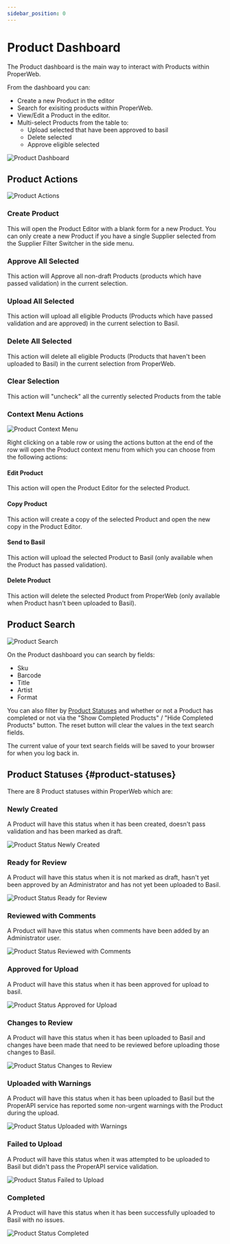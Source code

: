 ```yaml
---
sidebar_position: 0
---
```


# Product Dashboard
The Product dashboard is the main way to interact with Products within ProperWeb.

From the dashboard you can:
- Create a new Product in the editor
- Search for exisiting products within ProperWeb.
- View/Edit a Product in the editor.
- Multi-select Products from the table to:
  - Upload selected that have been approved to basil
  - Delete selected
  - Approve eligible selected

![Product Dashboard](../../static/img/pages/products/pw_products_product_dashboard.png)

## Product Actions
![Product Actions](../../static/img/pages/products/pw_products_product_actions.png)

### Create Product
This will open the Product Editor with a blank form for a new Product. You can only create a new Product if you have a single Supplier selected from the Supplier Filter Switcher in the side menu.

### Approve All Selected
This action will Approve all non-draft Products (products which have passed validation) in the current selection.

### Upload All Selected
This action will upload all eligible Products (Products which have passed validation and are approved) in the current selection to Basil.

### Delete All Selected
This action will delete all eligible Products (Products that haven't been uploaded to Basil) in the current selection from ProperWeb.

### Clear Selection
This action will "uncheck" all the currently selected Products from the table

### Context Menu Actions

![Product Context Menu](../../static/img/pages/products/pw_products_product_context_menu.png)

Right clicking on a table row or using the actions button at the end of the row will open the Product context menu from which you can choose from the following actions:
#### Edit Product
This action will open the Product Editor for the selected Product.

#### Copy Product
This action will create a copy of the selected Product and open the new copy in the Product Editor.

#### Send to Basil
This action will upload the selected Product to Basil (only available when the Product has passed validation).

#### Delete Product
This action will delete the selected Product from ProperWeb (only available when Product hasn't been uploaded to Basil).

## Product Search
![Product Search](../../static/img/pages/products/pw_products_product_search.png)

On the Product dashboard you can search by fields:
- Sku
- Barcode
- Title 
- Artist
- Format

You can also filter by [Product Statuses](#product-statuses) and whether or not a Product has completed or not via the "Show Completed Products" / "Hide Completed Products" button. The reset button will clear the values in the text search fields.

The current value of your text search fields will be saved to your browser for when you log back in.

## Product Statuses {#product-statuses}
There are 8 Product statuses within ProperWeb which are:

### Newly Created
A Product will have this status when it has been created, doesn't pass validation and has been marked as draft.

![Product Status Newly Created](../../static/img/pages/products/statuses/pw_product_status_newly_created.png)

### Ready for Review
A Product will have this status when it is not marked as draft, hasn't yet been approved by an Administrator and has not yet been uploaded to Basil.

![Product Status Ready for Review](../../static/img/pages/products/statuses/pw_product_status_ready_for_review.png)

### Reviewed with Comments
A Product will have this status when comments have been added by an Administrator user.

![Product Status Reviewed with Comments](../../static/img/pages/products/statuses/pw_product_status_reviewed_with_comments.png)

### Approved for Upload
A Product will have this status when it has been approved for upload to basil.

![Product Status Approved for Upload](../../static/img/pages/products/statuses/pw_product_status_approved_for_upload.png)

### Changes to Review
A Product will have this status when it has been uploaded to Basil and changes have been made that need to be reviewed before uploading those changes to Basil.

![Product Status Changes to Review](../../static/img/pages/products/statuses/pw_product_status_changes_to_review.png)

### Uploaded with Warnings
A Product will have this status when it has been uploaded to Basil but the ProperAPI service has reported some non-urgent warnings with the Product during the upload.

![Product Status Uploaded with Warnings](../../static/img/pages/products/statuses/pw_product_status_uploaded_with_warnings.png)

### Failed to Upload
A Product will have this status when it was attempted to be uploaded to Basil but didn't pass the ProperAPI service validation.

![Product Status Failed to Upload](../../static/img/pages/products/statuses/pw_product_status_failed_to_upload.png)

### Completed
A Product will have this status when it has been successfully uploaded to Basil with no issues.

![Product Status Completed](../../static/img/pages/products/statuses/pw_product_status_completed.png)

